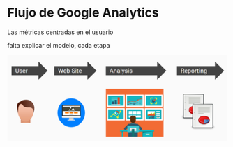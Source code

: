 # Flujo de Google Analytics

Las métricas centradas en el usuario

falta explicar el modelo, cada etapa

![](../.gitbook/assets/image%20%283%29.png)

